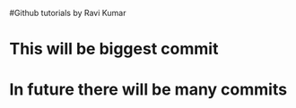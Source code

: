 #Github tutorials by Ravi Kumar

# This will be biggest commit

# In future there will be many commits
